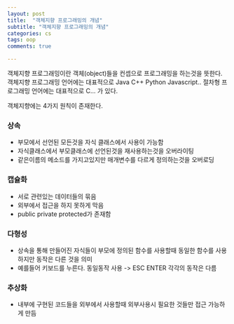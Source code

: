 ```yaml
---
layout: post
title:  "객체지향 프로그래밍의 개념"
subtitle: "객체지향 프로그래밍의 개념"
categories: cs
tags: oop
comments: true

---
```


객체지향 프로그래밍이란 객체(object)들을 컨셉으로 프로그래밍을 하는것을 뜻한다.
객체지향 프로그래밍 언어에는 대표적으로 Java C++ Python Javascript.. 
절차형 프로그래밍 언어에는 대표적으로 C... 가 있다.

객체지향에는 4가지 원칙이 존재한다.

### 상속
- 부모에서 선언된 모든것을 자식 클래스에서 사용이 가능함
- 자식클래스에서 부모클래스에 선언된것을 재사용하는것을 오버라이팅
- 같은이름의 메소드를 가지고있지만 매개변수를 다르게 정의하는것을 오버로딩

### 캡슐화 
- 서로 관련있는 데이터들의 묶음
- 외부에서 접근을 하지 못하게 막음
- public private protected가 존재함

### 다형성
- 상속을 통해 만들어진 자식들이 부모에 정의된 함수를 사용할때 동일한 함수를 사용하지만 동작은 다른 것을 의미
- 예를들어 키보드를 누른다. 동일동작 사용 -> ESC ENTER 각각의 동작은 다름

### 추상화
- 내부에 구현된 코드들을 외부에서 사용할때 외부사용시 필요한 것들만 접근 가능하게 만듬